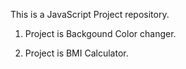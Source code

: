 This is a JavaScript Project repository.

1. Project is Backgound Color changer.

2. Project is BMI Calculator.
